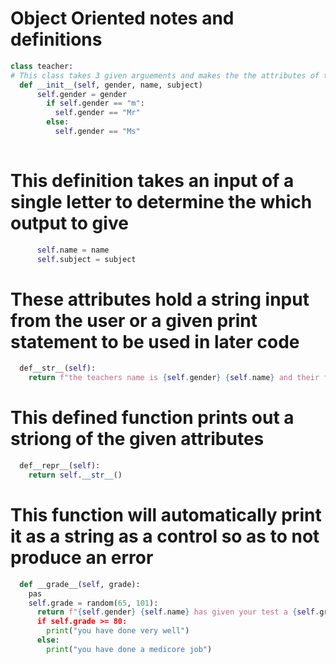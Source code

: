 # Object Oriented notes and definitions

```python
class teacher:
# This class takes 3 given arguements and makes the the attributes of the object
  def __init__(self, gender, name, subject)
      self.gender = gender
        if self.gender == "m":
          self.gender == "Mr"
        else:
          self.gender == "Ms"
          
```
# This definition takes an input of a single letter to determine the which output to give
```python
      self.name = name
      self.subject = subject
```
# These attributes hold a string input from the user or a given print statement to be used in later code
```python
  def__str__(self):
    return f"the teachers name is {self.gender} {self.name} and their favourite subject is {self.subject}"
```
# This defined function prints out a striong of the given attributes
```python
  def__repr__(self):
    return self.__str__()
```
# This function will automatically print it as a string as a control so as to not produce an error
```python
  def __grade__(self, grade):
    pas
    self.grade = random(65, 101):
      return f"{self.gender} {self.name} has given your test a {self.grade}
      if self.grade >= 80:
        print("you have done very well")
      else:
        print("you have done a medicore job")

```
